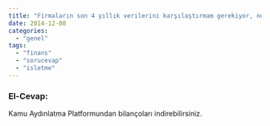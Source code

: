 ```yaml
---
title: "Firmaların son 4 yıllık verilerini karşılaştırmam gerekiyor, nereden bulabilirim acaba?"
date: 2014-12-08
categories: 
  - "genel"
tags: 
  - "finans"
  - "sorucevap"
  - "isletme"
---
```


### El-Cevap:

Kamu Aydınlatma Platformundan bilançoları indirebilirsiniz.
